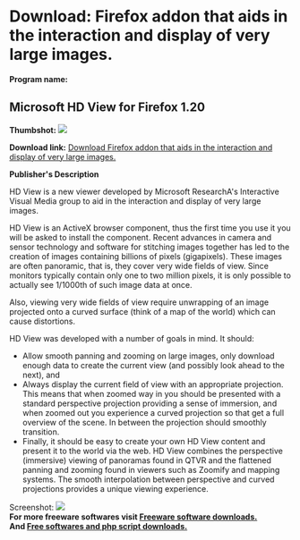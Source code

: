 # Download: Firefox addon that aids in the interaction and display of very large images.

**Program name:**

## Microsoft HD View for Firefox 1.20

  
**Thumbshot:** ![](http://www.freewarefiles.com/screenshot/nopic.gif)   
  
**Download link:** [Download Firefox addon that aids in the interaction and display of very large images.](http://freesoftwares.boysofts.com/Microsoft-HD-View-For-Firefox_program_35129.html)  
  


**Publisher's Description**  
  


HD View is a new viewer developed by Microsoft ResearchA's Interactive Visual Media group to aid in the interaction and display of very large images. 

HD View is an ActiveX browser component, thus the first time you use it you will be asked to install the component. Recent advances in camera and sensor technology and software for stitching images together has led to the creation of images containing billions of pixels (gigapixels). These images are often panoramic, that is, they cover very wide fields of view. Since monitors typically contain only one to two million pixels, it is only possible to actually see 1/1000th of such image data at once.

Also, viewing very wide fields of view require unwrapping of an image projected onto a curved surface (think of a map of the world) which can cause distortions.

HD View was developed with a number of goals in mind. It should:

  * Allow smooth panning and zooming on large images, only download enough data to create the current view (and possibly look ahead to the next), and 
  * Always display the current field of view with an appropriate projection. This means that when zoomed way in you should be presented with a standard perspective projection providing a sense of immersion, and when zoomed out you experience a curved projection so that get a full overview of the scene. In between the projection should smoothly transition. 
  * Finally, it should be easy to create your own HD View content and present it to the world via the web. 
HD View combines the perspective (immersive) viewing of panoramas found in QTVR and the flattened panning and zooming found in viewers such as Zoomify and mapping systems. The smooth interpolation between perspective and curved projections provides a unique viewing experience. 

  
  
Screenshot: ![](http://www.freewarefiles.com/screenshot/nopic.gif)   
**For more freeware softwares visit [Freeware software downloads.](http://freesoftwares.boysofts.com/)**   
**And [Free softwares and php script downloads.](http://www.boysofts.com/)**
